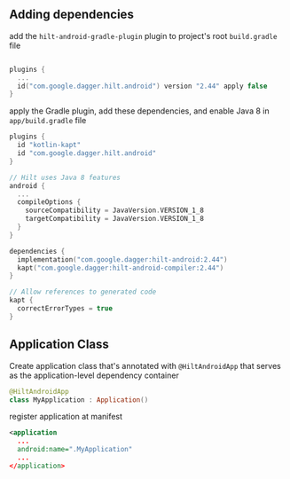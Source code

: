 ## Adding dependencies

add the `hilt-android-gradle-plugin` plugin to project's root `build.gradle` file

```kotlin

plugins {
  ...
  id("com.google.dagger.hilt.android") version "2.44" apply false
}

```
apply the Gradle plugin, add these dependencies, and enable Java 8 in `app/build.gradle` file

```kotlin
plugins {
  id "kotlin-kapt"
  id "com.google.dagger.hilt.android"
}

// Hilt uses Java 8 features
android {
  ...
  compileOptions {
    sourceCompatibility = JavaVersion.VERSION_1_8
    targetCompatibility = JavaVersion.VERSION_1_8
  }
}

dependencies {
  implementation("com.google.dagger:hilt-android:2.44")
  kapt("com.google.dagger:hilt-android-compiler:2.44")
}

// Allow references to generated code
kapt {
  correctErrorTypes = true
}

```

## Application Class
Create application class that's annotated with `@HiltAndroidApp` that serves as the application-level dependency container

```kotlin
@HiltAndroidApp
class MyApplication : Application()
```
register application at manifest
```xml
<application 
  ...
  android:name=".MyApplication"
  ...
</application>
```
